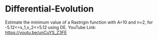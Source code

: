 # Differential-Evolution

Estimate the minimum value of a Rastrigin function with A=10 and n=2, for -5.12<=x_1,x_2<=5.12 using DE.
YouTube Link: https://youtu.be/unCuYS_Z3FE
